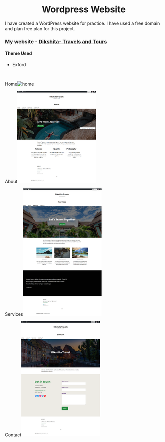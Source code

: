 <h1 align="center">Wordpress Website</h1>

<p>I have created a WordPress website for practice. I have used a free domain and plan free plan for this project.</p>

<h3>My website - <a href="https://dikshitakambri434013655.wordpress.com/">Dikshita- Travels and Tours</a></h3>


<h4>Theme Used</h4>
<ul>
    <li>Exford</li>
</ul>

<br>

<span>
    <p>Home<img src="Home.png" alt="home" width="50%"></p>
    <p>About<img src="About.png" alt="About" width="50%"></p>
    <p>Services<img src="Services.png" alt="Srvices" width="50%"></p>
    <p>Contact<img src="Contact.png" alt="Contact" width="50%"></p>
</span>

<br>